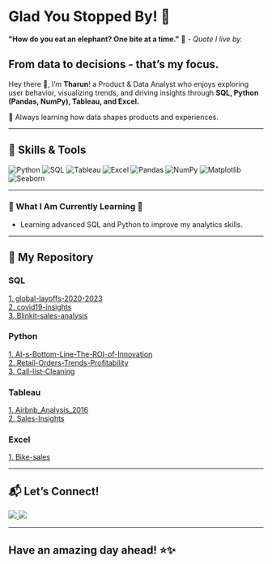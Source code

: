 # Glad You Stopped By! 🎯                                 


**"How do you eat an elephant? One bite at a time."** 🐘 _- Quote I live by._


## From data to decisions - that’s my focus.  
Hey there 👋, I’m **Tharun**!
a Product & Data Analyst who enjoys exploring user behavior, visualizing trends, and driving insights through **SQL, Python (Pandas, NumPy), Tableau, and Excel.**    





🚀 Always learning how data shapes products and experiences.


---

## 📌 Skills & Tools

![Python](https://img.shields.io/badge/-Python-3776AB?style=for-the-badge&logo=python&logoColor=white)
![SQL](https://img.shields.io/badge/-SQL-4479A1?style=for-the-badge&logo=postgresql&logoColor=white)
![Tableau](https://img.shields.io/badge/-Tableau-E97627?style=for-the-badge&logo=tableau&logoColor=white)
![Excel](https://img.shields.io/badge/-Excel-217346?style=for-the-badge&logo=microsoft-excel&logoColor=white)
![Pandas](https://img.shields.io/badge/-Pandas-150458?style=for-the-badge&logo=pandas&logoColor=white)
![NumPy](https://img.shields.io/badge/-NumPy-013243?style=for-the-badge&logo=numpy&logoColor=white)
![Matplotlib](https://img.shields.io/badge/-Matplotlib-11557C?style=for-the-badge&logo=matplotlib&logoColor=white)
![Seaborn](https://img.shields.io/badge/-Seaborn-4B7D9A?style=for-the-badge&logo=seaborn&logoColor=white)


---

### 🌇 What I Am Currently Learning 🌃

- Learning advanced SQL and Python to improve my analytics skills.
--- 


## 📂 My Repository  
<p align="left corner">
    <div class="skills-container">
        <!-- Skills Sections start here -->
        <div class="skill-item">
            <h3><strong>SQL</strong></h3>
            <a href="https://github.com/THARUN1024/global-layoffs-2020-2023" target="_blank">1. global-layoffs-2020-2023</a><br>
            <a href="https://github.com/THARUN1024/covid19-insights" target="_blank">2. covid19-insights </a><br>
            <a href="https://github.com/THARUN1024/Blinkit-sales-analysis" target="_blank">3. Blinkit-sales-analysis </a><br>
        </div>

   <h3><strong>Python</strong></h3>
            <a href="https://github.com/THARUN1024/AI-s-Bottom-Line-The-ROI-of-Innovation" target="_blank">1. AI-s-Bottom-Line-The-ROI-of-Innovation </a><br>
            <a href="https://github.com/THARUN1024/Retail-Orders-Trends-Profitability" target="_blank">2. Retail-Orders-Trends-Profitability </a><br>
            <a href="https://github.com/THARUN1024/Customer-Call-list-Cleaning" target="_blank">3. Call-list-Cleaning </a><br>
            </div>
        

   <h3><strong>Tableau</strong></h3>
            <a href="https://github.com/THARUN1024/Airbnb_Analysis_2016" target="_blank">1. Airbnb_Analysis_2016 </a><br>
            <a href="https://github.com/THARUN1024/Sales-Insights" target="_blank">2. Sales-Insights</a><br>
        </div> 
        
  <h3><strong>Excel</strong></h3>
            <a href="https://github.com/THARUN1024/Bike-sales" target="_blank">1. Bike-sales</a><br>
        </div>




---


## 📬 Let’s Connect!  
<p align="left corner">
  <a href="mailto:badavaththarun000@gmail.com">              
    <img src="https://img.shields.io/badge/Email-D14836?style=for-the-badge&logo=gmail&logoColor=white">
  </a>
  <a href="https://www.linkedin.com/in/tharun-badavath/">
    <img src="https://img.shields.io/badge/LinkedIn-0077B5?style=for-the-badge&logo=linkedin&logoColor=white">
  </a>
</p>                                                     

---
                                                              
## Have an amazing day ahead! ⭐️✨
